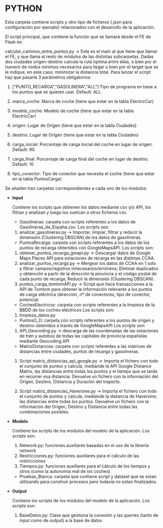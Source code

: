 # PYTHON

Esta carpeta contiene scripts y otro tipo de ficheros (.json para configuración por ejemplo) relacionados con el desarrollo de la aplicación.

El script principal, que contiene la función que se llamará desde el FE de Flask es: 

calcular_caminos_entre_puntos.py -> Este es el main al que tiene que llamar el FE, y que llama al resto de módulos de las distintas subcarpetas.
Dadas dos ciudades origen-destino calcula la ruta óptima entre ellas, o bien por el numero de nodos mínimos necesarios para llegar o bien por el target que se le indique, en este caso, minimizar la distancia total.
Para lanzar el script hay que pasarle 3 parámetros obligatorios:

1) ["PUNTO_RECARGA","GASOLINERA","ALL"]:Tipo de programa en base a los puntos que se quieren usar. Default: ALL

2) marca_coche: Marca de coche (tiene que estar en la tabla ElectricCar)

3) modelo_coche: Modelo de coche (tiene que estar en la tabla ElectricCar)

4) origen: Lugar de Origen (tiene que estar en la tabla Ciudades)

5) destino: Lugar de Origen (tiene que estar en la tabla Ciudades)

6) carga_inicial: Porcentaje de carga inicial del coche en lugar de origen. Default: 90

7) carga_final: Porcentaje de carga final del coche en lugar de destino. Default: 10
		
8) tipo_conector: Tipo de conector que necesita el coche (tiene que estar en la tabla PuntosCarga)

Se añaden tres carpetas correspondientes a cada uno de los módulos:

- __Input__

	Contiene los scripts que obtienen los datos mediante csv y/o API, los filtran y analizan y luego los vuelcan a otros ficheros csv. 

	- Gasolineras: carpeta con scripts referentes a los datos de Gasolineras_de_España.csv. 
	Los scripts son: 
	1) analizar_gasolineras.py -> Importar, limpiar, filtrar y reducir la dimensión (Clustering DBSCAN) de los datos de gasolineras.

	- PuntosRecarga: carpeta con scripts referentes a los datos de los puntos de recarga obtenidos con GoogleMapsAPI. 
	Los scripts son: 
	1) obtener_puntos_recarga_gmapi.py -> Descargar datos de Google Maps Places API para estaciones de recarga en las distintas CCAA.
	2) analizar_puntos_recarga.py -> Mergear los datos de CCAA en 1 solo y filtrar campos/registros innecesarios/erróneos;
									Eliminar duplicados y obtención a partir de la dirección la provincia y el código postal de cada punto de recarga;
									Reducir la dimensión (Clustering DBSCAN).
	3) puntos_carga_tomtomAPI.py -> Script que hace transacciones a la API de Tomtom para obtener la información relevante a los puntos de carga eléctrica (dirección, nº de conectores, tipo de conector, potencia)

	- CochesElectricos: carpeta con scripts referentes a la limpieza de la BBDD de los coches eléctricos
	Los scripts son:
	1) limpieza_datos.py 

	- PuntosO_D: carpeta con scripts referentes a los puntos de origen y destino obtenidos a través de GoogleMapsAPI
	Los scripts son:
	1) API_Geocoding.py -> descarga de las coordenadas de las estaciones de tren y autobús de todas las capitales de provincia españolas mediante Geocoding API

	- MatrizDistancias: carpeta con scripts referentes a las matrices de distancias entre ciudades, puntos de recarga y gasolineras.
	
	1) Script matriz_distancias_api_google.py -> Importa el fichero con todo el conjunto de puntos y calcula, mediande la API Google Distance Matrix, las distancias entre todas los puntos y el tiempo que se tarda en recorrer esa distancia. Devuelve un fichero con la información del Origen, Destino, Distancia y Duración del trayecto.

	2) Script matriz_distancias_Haversine.py -> Importa el fichero con todo el conjunto de puntos y calcula, mediande la distancia de Haversine, las distancias entre todas los puntos. Devuelve un fichero con la información del Origen, Destino y Distancia entre todas las combinaciones posibles.

- __Modelo__

	Contiene los scripts de los módulos del modelo de la aplicación.
	Los scripts son: 
	1) Network.py: funciones auxiliares basadas en el uso de la librería network
	2) Restricciones.py: funciones auxiliares para el cálculo de las restricciones 
	3) Tiempos.py: funciones auxiliares para el cálculo de los tiempos y otros (como la autonomía real de los coches)

	- Pruebas_Blanca: carpeta que contiene script y dataset que se estan utilizando para construir procesos pero todavía no estan finalizados.

- __Output__

	Contiene los scripts de los módulos del modelo de la aplicación.
	Los scripts son:
	1) BaseDatos.py: Clase que gestiona la conexión y las queries (tanto de input como de output) a la base de datos
